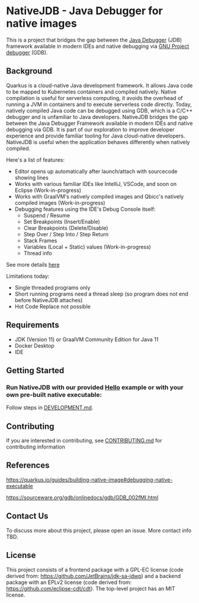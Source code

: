 # NativeJDB - Java Debugger for native images

This is a project that bridges the gap between the [Java Debugger](https://docs.oracle.com/en/java/javase/11/tools/jdb.html) (JDB) framework available in modern IDEs and native debugging via [GNU Project debugger](https://www.sourceware.org/gdb/) (GDB).

## Background

Quarkus is a cloud-native Java development framework. It allows Java code to be mapped to Kubernetes containers and compiled natively. 
Native compilation is useful for serverless computing, it avoids the overhead of running a JVM in containers and to execute serverless code directly. 
Today, natively compiled Java code can be debugged using GDB, which is a C/C++ debugger and is unfamiliar to Java developers. 
NativeJDB bridges the gap between the Java Debugger Framework available in modern IDEs and native debugging via GDB. It is part of our exploration to
improve developer experience and provide familiar tooling for Java cloud-native developers. NativeJDB is useful when the application behaves differently when
natively compiled. 

Here's a list of features:

 - Editor opens up automatically after launch/attach with sourcecode showing lines
 - Works with various familiar IDEs like IntelliJ, VSCode, and soon on Eclipse (Work-in-progress)
 - Works with GraalVM's natively compiled images and Qbicc's natively compiled images (Work-in-progress)
 - Debugging features using the IDE's Debug Console itself: 
    - Suspend / Resume
    - Set Breakpoints (Insert/Enable)
    - Clear Breakpoints (Delete/Disable)
    - Step Over / Step Into / Step Return
    - Stack Frames
    - Variables (Local + Static) values (Work-in-progress)
    - Thread info
   
See more details [here](./src/main/java/README.md)
    
Limitations today:

 - Single threaded programs only
 - Short running programs need a thread sleep (so program does not end before NativeJDB attaches)
 - Hot Code Replace not possible

## Requirements

 - JDK (Version 11) or GraalVM Community Edition for Java 11
 - Docker Desktop
 - IDE

## Getting Started 

### Run NativeJDB with our provided [Hello](Hello) example or with your own pre-built native executable:

Follow steps in [DEVELOPMENT.md](./DEVELOPMENT.md).

## Contributing

If you are interested in contributing, see [CONTRIBUTING.md](./CONTRIBUTING.md) for contributing information

## References

https://quarkus.io/guides/building-native-image#debugging-native-executable

https://sourceware.org/gdb/onlinedocs/gdb/GDB_002fMI.html

## Contact Us

To discuss more about this project, please open an issue. More contact info TBD.

## License

This project consists of a frontend package with a GPL-EC license (code derived from:  https://github.com/JetBrains/jdk-sa-jdwp) 
and a backend package with an EPLv2 license (code derived from: https://github.com/eclipse-cdt/cdt).
The top-level project has an MIT license.
